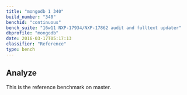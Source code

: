 ```yaml
---
title: "mongodb 1 340"
build_number: "340"
benchid: "continuous"
bench_suite: "16w11 NXP-17934/NXP-17862 audit and fulltext updater"
dbprofile: "mongodb"
date: 2016-03-17T05:17:13
classifier: "Reference"
type: bench
---
```

## Analyze
This is the reference benchmark on master.